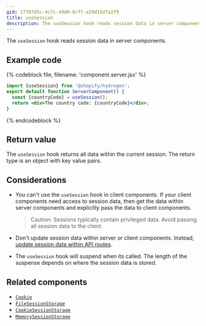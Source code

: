 ```yaml
---
gid: 17707d5c-4c7c-49d0-8cff-e29d15dfa2f9
title: useSession
description: The useSession hook reads session data in server components.
---
```


The `useSession` hook reads session data in server components.

## Example code

{% codeblock file, filename: 'component.server.jsx' %}

```jsx
import {useSession} from '@shopify/hydrogen';
export default function ServerComponent() {
  const {countryCode} = useSession();
  return <div>The country code: {countryCode}</div>;
}
```

{% endcodeblock %}

## Return value

The `useSession` hook returns all data within the current session. The return type is an object with key value pairs.

## Considerations

- You can't use the `useSession` hook in client components. If your client components need access to session data, then get the data within server components and explicitly pass the data to client components.

  > Caution:
  > Sessions typically contain privileged data. Avoid passing all session data to the client.

- Don't update session data within server or client components. Instead, [update session data within API routes](/custom-storefronts/hydrogen/framework/sessions#reading-and-updating-session-data).
- The `useSession` hook will suspend when its called. The length of the suspense depends on where the session data is stored.

## Related components

- [`Cookie`](https://shopify.dev/api/hydrogen/components/framework/cookie)
- [`FileSessionStorage`](https://shopify.dev/api/hydrogen/components/framework/filesessionstorage)
- [`CookieSessionStorage`](https://shopify.dev/api/hydrogen/components/framework/cookiesessionstorage)
- [`MemorySessionStorage`](https://shopify.dev/api/hydrogen/components/framework/memorysessionstorage)
